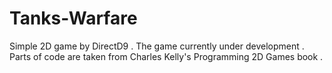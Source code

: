 # Tanks-Warfare
Simple 2D game by DirectD9 .
The game currently under development .
Parts of code are taken from Charles Kelly's Programming 2D Games book .
